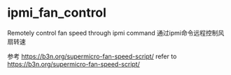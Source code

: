 # ipmi_fan_control

Remotely control fan speed through ipmi command
通过ipmi命令远程控制风扇转速

参考 https://b3n.org/supermicro-fan-speed-script/
refer to https://b3n.org/supermicro-fan-speed-script/

